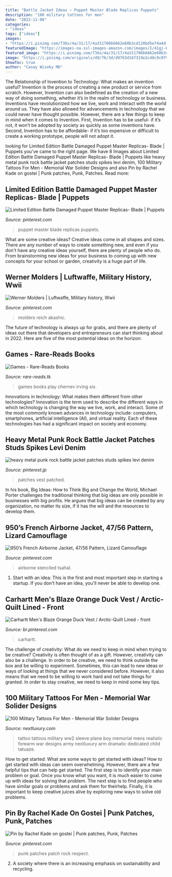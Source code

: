 ```yaml
---
title: "Battle Jacket Ideas ~ Puppet Master Blade Replicas Puppets"
description: "100 military tattoos for men"
date: "2022-11-08"
categories:
- "ideas"
tags: ["ideas"]
images:
- "https://i.pinimg.com/736x/4a/31/17/4a311706b6662e60b3cd120bd5ef4a4d--puppet-popup.jpg"
featuredImage: "https://images-na.ssl-images-amazon.com/images/I/41gj-Hwky7L._SX373_BO1,204,203,200_.jpg"
featured_image: "https://i.pinimg.com/736x/4a/31/17/4a311706b6662e60b3cd120bd5ef4a4d--puppet-popup.jpg"
image: "https://i.pinimg.com/originals/d9/76/3d/d9763d16f319e2c48c9c0f97135eebd7.jpg"
ShowToc: true
author: "Casey Wisoky MD"
---
```



The Relationship of Invention to Technology: What makes an invention useful?
Invention is the process of creating a new product or service from scratch. However, Invention can also bedefined as the creation of a new way of doing something, whether it’s in the realm of technology or business. Inventions have revolutionized how we live, work and interact with the world around us. They have also allowed for advancements in technology that we could never have thought possible. 
However, there are a few things to keep in mind when it comes to Invention. First, Invention has to be useful- if it’s not, it won’t be adopted by society as quickly as some inventions have. Second, Invention has to be affordable- if it’s too expensive or difficult to create a working prototype, people will not adopt it.

	

		
looking for Limited Edition Battle Damaged Puppet Master Replicas- Blade | Puppets you've came to the right page. We have 8 Images about Limited Edition Battle Damaged Puppet Master Replicas- Blade | Puppets like heavy metal punk rock battle jacket patches studs spikes levi denim, 100 Military Tattoos For Men - Memorial War Solider Designs and also Pin by Rachel Kade on gostei | Punk patches, Punk, Patches. Read more:
		
    
## Limited Edition Battle Damaged Puppet Master Replicas- Blade | Puppets

<img loading=lazy src="https://i.pinimg.com/736x/4a/31/17/4a311706b6662e60b3cd120bd5ef4a4d--puppet-popup.jpg" onerror="this.onerror=null;this.src='https://tse1.mm.bing.net/th?id=OIP.U6fX8C5PCX9e1_T6Iz1PlQAAAA&amp;pid=15.1';" alt="Limited Edition Battle Damaged Puppet Master Replicas- Blade | Puppets">

_Source: pinterest.com_

>puppet master blade replicas puppets. 

	

What are some creative ideas?
Creative ideas come in all shapes and sizes. There are any number of ways to create something new, and even if you don't have any creative ideas yourself, there are plenty of people who do. From brainstorming new ideas for your business to coming up with new concepts for your school or garden, creativity is a huge part of life.

    
## Werner Molders | Luftwaffe, Military History, Wwii

<img loading=lazy src="http://i.pinimg.com/736x/94/85/e4/9485e44fb887fbfbc904e40abb6dbc4e.jpg" onerror="this.onerror=null;this.src='https://tse2.mm.bing.net/th?id=OIP.WQQ9DkL4xNGinx3BdxL0uAHaNK&amp;pid=15.1';" alt="Werner Molders | Luftwaffe, Military history, Wwii">

_Source: pinterest.com_

>molders reich akashic. 

	

The future of technology is always up for grabs, and there are plenty of ideas out there that developers and entrepreneurs can start thinking about in 2022. Here are five of the most potential ideas on the horizon:

    
## Games - Rare-Reads Books

<img loading=lazy src="https://images-na.ssl-images-amazon.com/images/I/41gj-Hwky7L._SX373_BO1,204,203,200_.jpg" onerror="this.onerror=null;this.src='https://tse3.mm.bing.net/th?id=OIP.ax8AAUNYaWNG8UCG2jj8qwAAAA&amp;pid=15.1';" alt="Games - Rare-Reads Books">

_Source: rare-reads.tk_

>games books play chernev irving six. 

	

Innovations in technology: What makes them different from other technologies?
Innovation is the term used to describe the different ways in which technology is changing the way we live, work, and interact. Some of the most commonly known advances in technology include: computers, smartphones, artificial intelligence (AI), and virtual reality. Each of these technologies has had a significant impact on society and economy.

    
## Heavy Metal Punk Rock Battle Jacket Patches Studs Spikes Levi Denim

<img loading=lazy src="https://i.pinimg.com/originals/d9/76/3d/d9763d16f319e2c48c9c0f97135eebd7.jpg" onerror="this.onerror=null;this.src='https://tse2.mm.bing.net/th?id=OIP.bqK3vl-VMcnZdFB1XHxDyAHaJ3&amp;pid=15.1';" alt="heavy metal punk rock battle jacket patches studs spikes levi denim">

_Source: pinterest.jp_

>patches vest patched. 

	

In his book, Big Ideas: How to Think Big and Change the World, Michael Porter challenges the traditional thinking that big ideas are only possible in businesses with big profits. He argues that big ideas can be created by any organization, no matter its size, if it has the will and the resources to develop them.

    
## 950’s French Airborne Jacket, 47/56 Pattern, Lizard Camouflage

<img loading=lazy src="https://i.pinimg.com/736x/e8/9f/99/e89f99b0f0e38c6872a564c9e06def77.jpg" onerror="this.onerror=null;this.src='https://tse3.mm.bing.net/th?id=OIP._OWwRNSAXG4EAUGQ5KVlkQHaHa&amp;pid=15.1';" alt="950’s French Airborne Jacket, 47/56 Pattern, Lizard Camouflage">

_Source: pinterest.com_

>airborne stenciled tsahal. 

	

1. Start with an idea: This is the first and most important step in starting a startup. If you don't have an idea, you'll never be able to develop one. 

    
## Carhartt Men&#039;s Blaze Orange Duck Vest / Arctic-Quilt Lined - Front

<img loading=lazy src="https://i.pinimg.com/736x/79/93/8d/79938db1cb216a16ce26772be49c7702.jpg" onerror="this.onerror=null;this.src='https://tse3.mm.bing.net/th?id=OIP.lLFwE32_KatNA3Gba-EAtgHaHa&amp;pid=15.1';" alt="Carhartt Men&#039;s Blaze Orange Duck Vest / Arctic-Quilt Lined - front">

_Source: br.pinterest.com_

>carhartt. 

	

The challenge of creativity: What do we need to keep in mind when trying to be creative?
Creativity is often thought of as a gift. However, creativity can also be a challenge. In order to be creative, we need to think outside the box and be willing to experiment. Sometimes, this can lead to new ideas or ways of looking at things that we never considered before. However, it also means that we need to be willing to work hard and not take things for granted. In order to stay creative, we need to keep in mind some key tips.

    
## 100 Military Tattoos For Men - Memorial War Solider Designs

<img loading=lazy src="http://nextluxury.com/wp-content/uploads/military-tattoo-ideas-for-men.jpg" onerror="this.onerror=null;this.src='https://tse4.mm.bing.net/th?id=OIP.dKBhW0x-uMyK2DBbsWAs0AHaHa&amp;pid=15.1';" alt="100 Military Tattoos For Men - Memorial War Solider Designs">

_Source: nextluxury.com_

>tattoo tattoos military ww2 sleeve plane boy memorial mens realistic forearm war designs army nextluxury arm dramatic dedicated child tatuaże. 

	

How to get started: What are some ways to get started with ideas?
How to get started with ideas can seem overwhelming. However, there are a few helpful tips that can help get started. The first step is to identify your main problem or goal. Once you know what you want, it is much easier to come up with ideas for solving that problem. The next step is to find people who have similar goals or problems and ask them for theirhelp. Finally, it is important to keep creative juices alive by exploring new ways to solve old problems.

    
## Pin By Rachel Kade On Gostei | Punk Patches, Punk, Patches

<img loading=lazy src="https://i.pinimg.com/originals/0b/de/df/0bdedfb1e002d6bd02e8bd8deece1e39.jpg" onerror="this.onerror=null;this.src='https://tse4.mm.bing.net/th?id=OIP.T06Bu-DQU79kq6LZx3BOXwHaNJ&amp;pid=15.1';" alt="Pin by Rachel Kade on gostei | Punk patches, Punk, Patches">

_Source: pinterest.com_

>punk patches patch rock respect. 

	

2. A society where there is an increasing emphasis on sustainability and recycling. 

